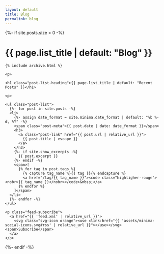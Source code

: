 ```yaml
---
layout: default
title: Blog
permalink: blog
---
```


<div class="home">
  {%- if site.posts.size > 0 -%}
    <h1 class="post-list-heading">{{ page.list_title | default: "Blog" }}</h1>
	
    {% include archive.html %}

	<p>
	
    <h1 class="post-list-heading">{{ page.list_title | default: "Recent Posts" }}</h1>
	
	<p>
	
    <ul class="post-list">
      {%- for post in site.posts -%}
      <li>
        {%- assign date_format = site.minima.date_format | default: "%b %-d, %Y" -%}
        <span class="post-meta">{{ post.date | date: date_format }}</span>
        <h3>
          <a class="post-link" href="{{ post.url | relative_url }}">
            {{ post.title | escape }}
          </a>
        </h3>
        {%- if site.show_excerpts -%}
          {{ post.excerpt }}
        {%- endif -%}
        <span>[
          {% for tag in post.tags %}
            {% capture tag_name %}{{ tag }}{% endcapture %}
            <a href="/tag/{{ tag_name }}"><code class="highligher-rouge"><nobr>{{ tag_name }}</nobr></code>&nbsp;</a>
          {% endfor %}
		]</span>
      </li>
      {%- endfor -%}
    </ul>

    <p class="feed-subscribe">
      <a href="{{ 'feed.xml' | relative_url }}">
        <svg class="svg-icon orange"><use xlink:href="{{ 'assets/minima-social-icons.svg#rss' | relative_url }}"></use></svg><span>Subscribe</span>
      </a>
    </p>
  {%- endif -%}

</div>
